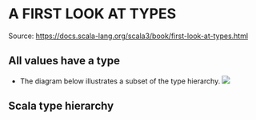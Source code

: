 # A FIRST LOOK AT TYPES

Source: https://docs.scala-lang.org/scala3/book/first-look-at-types.html

## All values have a type

- The diagram below illustrates a subset of the type hierarchy.
  ![](https://docs.scala-lang.org/resources/images/scala3-book/hierarchy.svg)

## Scala type hierarchy
